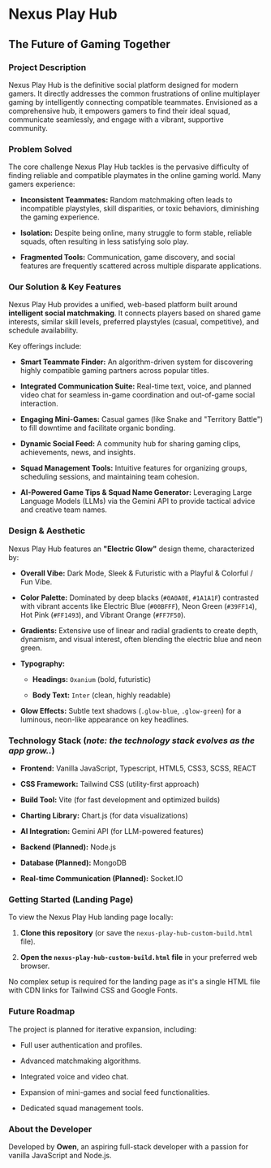 # Nexus Play Hub

## The Future of Gaming Together

### Project Description

Nexus Play Hub is the definitive social platform designed for modern gamers. It directly addresses the common frustrations of online multiplayer gaming by intelligently connecting compatible teammates. Envisioned as a comprehensive hub, it empowers gamers to find their ideal squad, communicate seamlessly, and engage with a vibrant, supportive community.

### Problem Solved

The core challenge Nexus Play Hub tackles is the pervasive difficulty of finding reliable and compatible playmates in the online gaming world. Many gamers experience:

* **Inconsistent Teammates:** Random matchmaking often leads to incompatible playstyles, skill disparities, or toxic behaviors, diminishing the gaming experience.

* **Isolation:** Despite being online, many struggle to form stable, reliable squads, often resulting in less satisfying solo play.

* **Fragmented Tools:** Communication, game discovery, and social features are frequently scattered across multiple disparate applications.

### Our Solution & Key Features

Nexus Play Hub provides a unified, web-based platform built around **intelligent social matchmaking**. It connects players based on shared game interests, similar skill levels, preferred playstyles (casual, competitive), and schedule availability.

Key offerings include:

* **Smart Teammate Finder:** An algorithm-driven system for discovering highly compatible gaming partners across popular titles.

* **Integrated Communication Suite:** Real-time text, voice, and planned video chat for seamless in-game coordination and out-of-game social interaction.

* **Engaging Mini-Games:** Casual games (like Snake and "Territory Battle") to fill downtime and facilitate organic bonding.

* **Dynamic Social Feed:** A community hub for sharing gaming clips, achievements, news, and insights.

* **Squad Management Tools:** Intuitive features for organizing groups, scheduling sessions, and maintaining team cohesion.

* **AI-Powered Game Tips & Squad Name Generator:** Leveraging Large Language Models (LLMs) via the Gemini API to provide tactical advice and creative team names.

### Design & Aesthetic

Nexus Play Hub features an **"Electric Glow"** design theme, characterized by:

* **Overall Vibe:** Dark Mode, Sleek & Futuristic with a Playful & Colorful / Fun Vibe.

* **Color Palette:** Dominated by deep blacks (`#0A0A0E`, `#1A1A1F`) contrasted with vibrant accents like Electric Blue (`#00BFFF`), Neon Green (`#39FF14`), Hot Pink (`#FF1493`), and Vibrant Orange (`#FF7F50`).

* **Gradients:** Extensive use of linear and radial gradients to create depth, dynamism, and visual interest, often blending the electric blue and neon green.

* **Typography:**

    * **Headings:** `Oxanium` (bold, futuristic)

    * **Body Text:** `Inter` (clean, highly readable)

* **Glow Effects:** Subtle text shadows (`.glow-blue`, `.glow-green`) for a luminous, neon-like appearance on key headlines.

### Technology Stack (*note: the technology stack evolves as the app grow..*)

* **Frontend:** Vanilla JavaScript, Typescript, HTML5, CSS3, SCSS, REACT

* **CSS Framework:** Tailwind CSS (utility-first approach)

* **Build Tool:** Vite (for fast development and optimized builds)

* **Charting Library:** Chart.js (for data visualizations)

* **AI Integration:** Gemini API (for LLM-powered features)

* **Backend (Planned):** Node.js

* **Database (Planned):** MongoDB

* **Real-time Communication (Planned):** Socket.IO

### Getting Started (Landing Page)

To view the Nexus Play Hub landing page locally:

1.  **Clone this repository** (or save the `nexus-play-hub-custom-build.html` file).

2.  **Open the `nexus-play-hub-custom-build.html` file** in your preferred web browser.

No complex setup is required for the landing page as it's a single HTML file with CDN links for Tailwind CSS and Google Fonts.

### Future Roadmap

The project is planned for iterative expansion, including:

* Full user authentication and profiles.

* Advanced matchmaking algorithms.

* Integrated voice and video chat.

* Expansion of mini-games and social feed functionalities.

* Dedicated squad management tools.

### About the Developer

Developed by **Owen**, an aspiring full-stack developer with a passion for vanilla JavaScript and Node.js.
